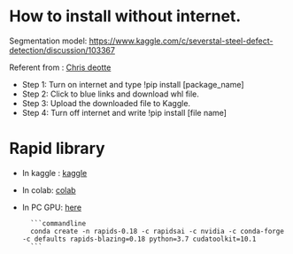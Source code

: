 # How to install without internet.

Segmentation model: https://www.kaggle.com/c/severstal-steel-defect-detection/discussion/103367

Referent from : [Chris deotte](https://www.kaggle.com/c/severstal-steel-defect-detection/discussion/113195)

+ Step 1: Turn on internet and type !pip install [package_name]
+ Step 2: Click to blue links and download whl file.
+ Step 3: Upload the downloaded file to Kaggle.
+ Step 4: Turn off internet and write !pip install [file name] 


# Rapid library

+ In kaggle : [kaggle](https://www.kaggle.com/cdeotte/rapids)

+ In colab: [colab](https://colab.research.google.com/drive/1rY7Ln6rEE1pOlfSHCYOVaqt8OvDO35J0#forceEdit=true&offline=true&sandboxMode=true)

+ In PC GPU: [here](https://rapids.ai/start.html) 

        ```commandline
        conda create -n rapids-0.18 -c rapidsai -c nvidia -c conda-forge -c defaults rapids-blazing=0.18 python=3.7 cudatoolkit=10.1
        ```